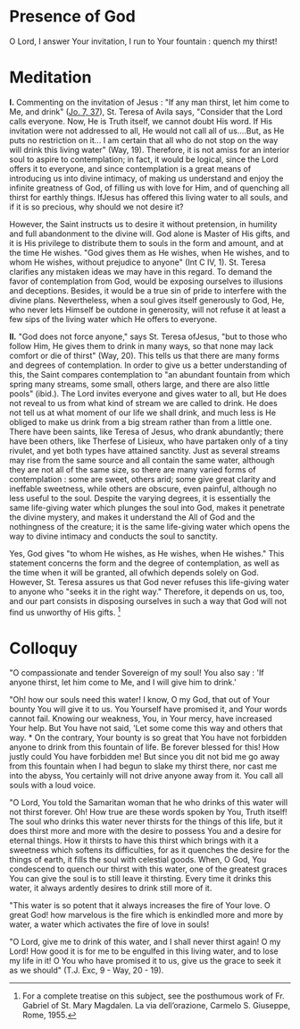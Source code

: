 # Presence of God

O Lord, I answer Your invitation, I run to Your fountain : quench my thirst!

# Meditation

**I.** Commenting on the invitation of Jesus : "If any man thirst, let him come to Me, and drink" ([Jo. 7, 37](https://vulgata.online/bible/Jo.7?ed=DR2&vfn=DR2.Jo.7.37:vs)), St. Teresa of Avila says, "Consider that the Lord calls everyone. Now, He is Truth itself, we cannot doubt His word. If His invitation were not addressed to all, He would not call all of us....But, as He puts no restriction on it... I am certain that all who do not stop on the way will drink this living water" (Way, 19). Therefore, it is not amiss for an interior soul to aspire to contemplation; in fact, it would be logical, since the Lord offers it to everyone, and since contemplation is a great means of introducing us into divine intimacy, of making us understand and enjoy the infinite greatness of God, of filling us with love for Him, and of quenching all thirst for earthly things. IfJesus has offered this living water to all souls, and if it is so precious, why should we not desire it?

However, the Saint instructs us to desire it without pretension, in humility and full abandonment to the divine will. God alone is Master of His gifts, and it is His privilege to distribute them to souls in the form and amount, and at the time He wishes. "God gives them as He wishes, when He wishes, and to whom He wishes, without prejudice to anyone" (Int C IV, 1). St. Teresa clarifies any mistaken ideas we may have in this regard. To demand the favor of contemplation from God, would be exposing ourselves to illusions and deceptions. Besides, it would be a true sin of pride to interfere with the divine plans. Nevertheless, when a soul gives itself generously to God, He, who never lets Himself be outdone in generosity, will not refuse it at least a few sips of the living water which He offers to everyone.

**II.** "God does not force anyone," says St. Teresa ofJesus, "but to those who follow Him, He gives them to drink in many ways, so that none may lack comfort or die of thirst" (Way, 20). This tells us that there are many forms and degrees of contemplation. In order to give us a better understanding of this, the Saint compares contemplation to "an abundant fountain from which spring many streams, some small, others large, and there are also little pools" (ibid.). The Lord invites everyone and gives water to all, but He does not reveal to us from what kind of stream we are called to drink. He does not tell us at what moment of our life we shall drink, and much less is He obliged to make us drink from a big stream rather than from a little one. There have been saints, like Teresa of Jesus, who drank abundantly; there have been others, like Therfese of Lisieux, who have partaken only of a tiny rivulet, and yet both types have attained sanctity. Just as several streams may rise from the same source and all contain the same water, although they are not all of the same size, so there are many varied forms of contemplation : some are sweet, others arid; some give great clarity and ineffable sweetness, while others are obscure, even painful, although no less useful to the soul. Despite the varying degrees, it is essentially the same life-giving water which plunges the soul into God, makes it penetrate the divine mystery, and makes it understand the All of God and the nothingness of the creature; it is the same life-giving water which opens the way to divine intimacy and conducts the soul to sanctity.

Yes, God gives "to whom He wishes, as He wishes, when He wishes." This statement concerns the form and the degree of contemplation, as well as the time when it will be granted, all ofwhich depends solely on God. However, St. Teresa assures us that God never refuses this life-giving water to anyone who "seeks it in the right way." Therefore, it depends on us, too, and our part consists in disposing ourselves in such a way that God will not find us unworthy of His gifts. [^1]

# Colloquy

"O compassionate and tender Sovereign of my soul! You also say : 'If anyone thirst, let him come to Me, and I will give him to drink.'

"Oh! how our souls need this water! I know, O my God, that out of Your bounty You will give it to us. You Yourself have promised it, and Your words cannot fail. Knowing our weakness, You, in Your mercy, have increased Your help. But You have not said, 'Let some come this way and others that way. * On the contrary, Your bounty is so great that You have not forbidden anyone to drink from this fountain of life. Be forever blessed for this! How justly could You have forbidden me! But since you dit not bid me go away from this fountain when I had begun to slake my thirst there, nor cast me into the abyss, You certainly will not drive anyone away from it. You call all souls with a loud voice.

"O Lord, You told the Samaritan woman that he who drinks of this water will not thirst forever. Oh! How true are these words spoken by You, Truth itself! The soul who drinks this water never thirsts for the things of this life, but it does thirst more and more with the desire to possess You and a desire for eternal things. How it thirsts to have this thirst which brings with it a sweetness which softens its difficulties, for as it quenches the desire for the things of earth, it fills the soul with celestial goods. When, O God, You condescend to quench our thirst with this water, one of the greatest graces You can give the soul is to still leave it thirsting. Every time it drinks this water, it always ardently desires to drink still more of it.

"This water is so potent that it always increases the fire of Your love. O great God! how marvelous is the fire which is enkindled more and more by water, a water which activates the fire of love in souls!

"O Lord, give me to drink of this water, and I shall never thirst again! O my Lord! How good it is for me to be engulfed in this living water, and to lose my life in it! O You who have promised it to us, give us the grace to seek it as we should" (T.J. Exc, 9 - Way, 20 - 19).

[^1]: For a complete treatise on this subject, see the posthumous work of Fr. Gabriel of St. Mary Magdalen. La via dell’orazione, Carmelo S. Giuseppe, Rome, 1955.
